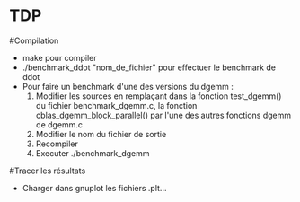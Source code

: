 TDP
===

#Compilation
* make pour compiler
* ./benchmark_ddot "nom_de_fichier" pour effectuer le benchmark de ddot
* Pour faire un benchmark d'une des versions du dgemm :
	1. Modifier les sources en remplaçant dans la fonction test_dgemm() du fichier benchmark_dgemm.c, la fonction cblas_dgemm_block_parallel() par l'une des autres fonctions dgemm de dgemm.c
	2. Modifier le nom du fichier de sortie
	3. Recompiler
	4. Executer ./benchmark_dgemm

#Tracer les résultats
* Charger dans gnuplot les fichiers .plt...
